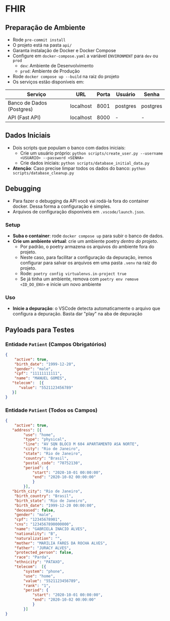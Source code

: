 # FHIR

## Preparação de Ambiente

- Rode `pre-commit install`
- O projeto está na pasta `api/`
- Garanta instalação de Docker e Docker Compose
- Configure em `docker-compose.yaml` a variável `ENVIRONMENT` para `dev` ou `prod`
   - `dev`: Ambiente de Desenvolvimento
   - `prod`: Ambiente de Produção
- Rode `docker compose up --build` na raiz do projeto
- Os serviços estão disponíveis em:

|Serviço|URL|Porta|Usuário|Senha|
|--|--|--|--|--|
|Banco de Dados (Postgres) |localhost|8001|postgres|postgres|
|API (Fast API) | localhost|8000|-|-|

## Dados Iniciais
- Dois scripts que populam o banco com dados iniciais:
  - Crie um usuário próprio: `python scripts/create_user.py --username <USUARIO> --password <SENHA>`
  - Crie dados iniciais: `python scripts/database_initial_data.py`
- **Atenção**: Caso precise limpar todos os dados do banco: `python scripts/database_cleanup.py`

## Debugging
- Para fazer o debugging da API você vai rodá-la fora do container docker. Dessa forma a configuração é simples.
- Arquivos de configuração disponíveis em `.vscode/launch.json`.

### Setup
- **Suba o container**: rode `docker compose up` para subir o banco de dados.
- **Crie um ambiente virtual**: crie um ambiente poetry *dentro do projeto*.
   - Por padrão, o poetry armazena os arquivos do ambiente fora do projeto.
   - Neste caso, para facilitar a configuração da depuração, iremos configurar para salvar os arquivos em uma pasta `.venv` na raiz do projeto.
   - Rode: `poetry config virtualenvs.in-project true`
   - Se já tinha um ambiente, remova com `poetry env remove <ID_DO_ENV>` e inicie um novo ambiente

### Uso
- **Inicie a depuração**: o VSCode detecta automaticamente o arquivo que configura a depuração. Basta dar "play" na aba de depuração

## Payloads para Testes

### Entidade `Patient` (Campos Obrigatórios)

```json
{
	"active": true,
	"birth_date": "1999-12-20",
	"gender": "male",
	"cpf": "11111111111",
	"name": "MANUEL GOMES",
   "telecom":  [{
      "value": "5521123456789"
   }]
}
```

### Entidade `Patient` (Todos os Campos)

```json
{
	"active": true,
   "address": [{
    	"use": "home",
    	"type": "physical",
    	"line": "AV SQN BLOCO M 604 APARTAMENTO ASA NORTE",
    	"city": "Rio de Janeiro",
    	"state": "Rio de Janeiro",
		"country": "Brasil",
    	"postal_code": "70752130",
    	"period": {
    		"start": "2020-10-01 00:00:00",
    		"end": "2020-10-02 00:00:00"
    		}
    	}],
   "birth_city": "Rio de Janeiro",
	"birth_country": "Brasil",
	"birth_state": "Rio de Janeiro",
	"birth_date": "1999-12-20 00:00:00",
	"deceased": false,
	"gender": "male",
	"cpf": "12345678901",
	"cns": "1234567890000000",
	"name": "GABRIELA INACIO ALVES",
	"nationality": "B",
	"naturalization": "",
	"mother": "MARILIA FARES DA ROCHA ALVES",
	"father": "JURACY ALVES",
	"protected_person": false,
	"race": "Parda",
	"ethnicity": "PATAXO",
	"telecom":  [{
		"system": "phone",
		"use": "home",
      	"value": "5521123456789",
      	"rank": "1",
      	"period": {
      		"start": "2020-10-01 00:00:00",
    		"end": "2020-10-02 00:00:00"
    		}
    	}]
}
```